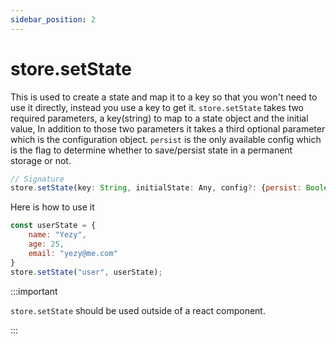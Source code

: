 ```yaml
---
sidebar_position: 2
---
```


# store.setState
This is used to create a state and map it to a key so that you won't need to use it directly, instead you use a key to get it. `store.setState` takes two required parameters, a key(string) to map to a state object and the initial value, In addition to those two parameters it takes a third optional parameter which is the configuration object. `persist` is the only available config which is the flag to determine whether to save/persist state in a permanent storage or not.

```js
// Signature
store.setState(key: String, initialState: Any, config?: {persist: Boolean})
```

Here is how to use it

```js
const userState = {
    name: "Yezy",
    age: 25,
    email: "yezy@me.com"
}
store.setState("user", userState);
```

:::important

`store.setState` should be used outside of a react component.

:::

